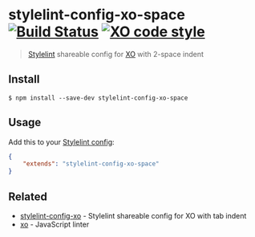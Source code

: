 # stylelint-config-xo-space [![Build Status](https://travis-ci.com/xojs/stylelint-config-xo-space.svg?branch=master)](https://travis-ci.com/github/xojs/stylelint-config-xo-space) [![XO code style](https://img.shields.io/badge/code_style-XO-5ed9c7.svg)](https://github.com/xojs/xo)

> [Stylelint](https://stylelint.io) shareable config for [XO](https://github.com/xojs/xo) with 2-space indent

## Install

```
$ npm install --save-dev stylelint-config-xo-space
```

## Usage

Add this to your [Stylelint config](https://stylelint.io/user-guide/configuration/):

```json
{
	"extends": "stylelint-config-xo-space"
}
```

## Related

- [stylelint-config-xo](https://github.com/xojs/stylelint-config-xo) - Stylelint shareable config for XO with tab indent
- [xo](https://github.com/xojs/xo) - JavaScript linter
